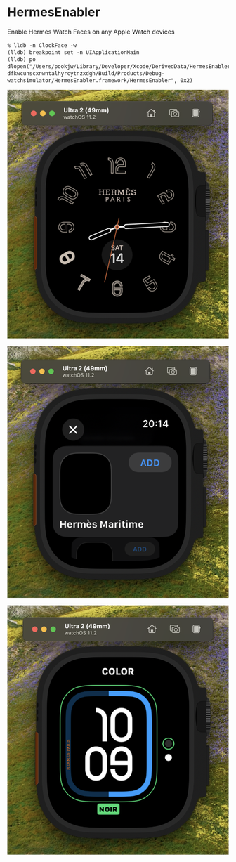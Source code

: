 # HermesEnabler

Enable Hermès Watch Faces on any Apple Watch devices

```
% lldb -n ClockFace -w
(lldb) breakpoint set -n UIApplicationMain
(lldb) po dlopen("/Users/pookjw/Library/Developer/Xcode/DerivedData/HermesEnabler-dfkwcunscxnwntalhyrcytnzxdgh/Build/Products/Debug-watchsimulator/HermesEnabler.framework/HermesEnabler", 0x2)
```

![](0.png)

![](1.png)

![](2.png)

